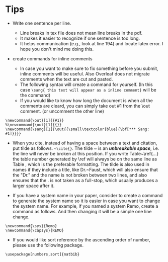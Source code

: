

# Tips

- Write one sentence per line.
  - Line breaks in tex file does not mean line breaks in the pdf.
  - It makes it easier to recognize if one sentence is too long.
  - It helps communication (e.g., look at line 194) and locate latex error. I hope you don't mind me doing this.

- create commands for inline comments
  - In case you want to make sure to fix something before you submit, inline comments will be useful. Also Overleaf does not migrate comments when the text are cut and pasted.
  - The following syntax will create a command for yourself. (In this case `\sang{ this text will appear as a inline comment}` will be the command)
  - If you would like to know how long the document is when all the comments are cleard, you can simply take out #1 from the \out comment. (or uncomment the other line)
```
\newcommand{\out}[1]{{#1}}
%\newcommand{\out}[1]{{}}
\newcommand{\sang}[1]{\out{{\small\textcolor{blue}{\bf[*** Sang: #1]}}}}
```

- When you cite, instead of having a space between a text and citation, put tilde as follows. `~\cite{}`. The tilde ~ is an ***unbreakable space***, i.e. the line will never be broken at this position. If you write Table~\ref{...} the table number generated by \ref will always be on the same line as Table , which is the preferable formatting. The tilde is also used in names if they include a title, like Dr.~Faust, which will also ensure that the "Dr." and the name is not broken between two lines, and also ensures that the . is not taken as a full-stop, which usually produces a larger space after it.

- If you have a system name in your paper, consider to create a command to generate the system name so it is easier in case you want to change the system name. For example, if you named a system Remo, create a command as follows. And then changing it will be a simple one line change.

```
\newcommand{\sys}{Remo}
\newcommand{\capsys}{REMO}
```

- If you would like sort reference by the ascending order of number, please use the following package.

```
\usepackage[numbers,sort]{natbib}
```
